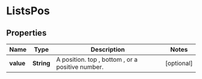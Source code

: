 # ListsPos

## Properties
Name | Type | Description | Notes
------------ | ------------- | ------------- | -------------
**value** | **String** | A position. top , bottom , or a positive number. |  [optional]
